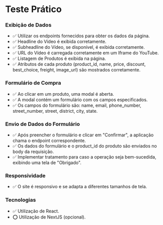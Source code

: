 # Teste Prático

### Exibição de Dados
- ✅ Utilizar os endpoints fornecidos para obter os dados da página.
- ✅ Headline do Vídeo é exibida corretamente.
- ✅ Subheadline do Vídeo, se disponível, é exibida corretamente.
- ✅ URL do Vídeo é carregada corretamente em um Iframe do YouTube.
- ✅ Listagem de Produtos é exibida na página.
- ✅ Atributos de cada produto (product_id, name, price, discount, best_choice, freight, image_url) são mostrados corretamente.

### Formulário de Compra
- ✅ Ao clicar em um produto, uma modal é aberta.
- ✅ A modal contém um formulário com os campos especificados.
- ✅ Os campos do formulário são: name, email, phone_number, street_number, street, district, city, state.

### Envio de Dados do Formulário
- ✅ Após preencher o formulário e clicar em "Confirmar", a aplicação chama o endpoint correspondente.
- ✅ Os dados do formulário e o product_id do produto são enviados no body da requisição.
- ✅ Implementar tratamento para caso a operação seja bem-sucedida, exibindo uma tela de "Obrigado".

### Responsividade
- ✅ O site é responsivo e se adapta a diferentes tamanhos de tela.

### Tecnologias
- ✅ Utilização de React.
- ⭕ Utilização de NextJS (opcional).
